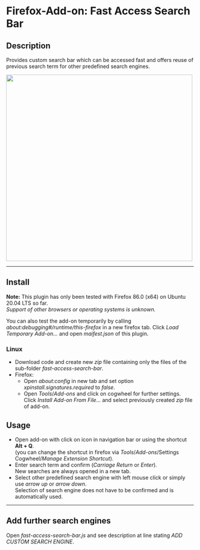 
# Firefox-Add-on: Fast Access Search Bar

## Description
Provides custom search bar which can be accessed fast and offers reuse of previous search term for other predefined search engines.

<img src="https://user-images.githubusercontent.com/81079563/111913411-47c41300-8a6e-11eb-82c2-9524807dbcbc.png" width="500">

---

## Install
**Note:** This plugin has only been tested with Firefox 86.0 (x64) on Ubuntu 20.04 LTS so far.  
        *Support of other browsers or operating systems is unknown.*

You can also test the add-on temporarily by calling *about:debugging#/runtime/this-firefox* in a new firefox tab. Click *Load Temporary Add-on...* and open *maifest.json* of this plugin.

### Linux
- Download code and create new *zip* file containing only the files of the sub-folder *fast-access-search-bar*.  
- Firefox: 
  - Open *about:config* in new tab and set option *xpinstall.signatures.required* to *false*.
  - Open *Tools*/*Add-ons* and click on cogwheel for further settings.   
    Click *Install Add-on From File...* and select previously created *zip* file of add-on.  

## Usage
- Open add-on with click on icon in navigation bar or using the shortcut **Alt + Q**.  
  (you can change the shortcut in firefox via *Tools*/*Add-ons*/Settings Cogwheel/*Manage Extension Shortcut*).  
- Enter search term and confirm (*Carriage Return* or *Enter*).  
  New searches are always opened in a new tab.
- Select other predefined search engine with left mouse click or simply use *arrow up* or *arrow down*.  
  Selection of search engine does not have to be confirmed and is automatically used. 

---

## Add further search engines
Open *fast-access-search-bar.js* and see description at line stating *ADD CUSTOM SEARCH ENGINE*.
